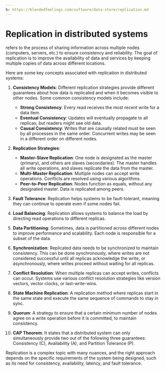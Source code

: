 ```yaml
---
b: https://blendedfeelings.com/software/data-store/replication.md
---
```


# Replication in distributed systems 
refers to the process of sharing information across multiple nodes (computers, servers, etc.) to ensure consistency and reliability. The goal of replication is to improve the availability of data and services by keeping multiple copies of data across different locations.

Here are some key concepts associated with replication in distributed systems:

1. **Consistency Models**: Different replication strategies provide different guarantees about how data is replicated and when it becomes visible to other nodes. Some common consistency models include:
   - **Strong Consistency**: Every read receives the most recent write for a data item.
   - **Eventual Consistency**: Updates will eventually propagate to all replicas, but readers might see old data.
   - **Causal Consistency**: Writes that are causally related must be seen by all processes in the same order. Concurrent writes may be seen in a different order on different nodes.

2. **Replication Strategies**:
   - **Master-Slave Replication**: One node is designated as the master (primary), and others are slaves (secondaries). The master handles all write operations, and slaves replicate the data from the master.
   - **Multi-Master Replication**: Multiple nodes can accept write operations. Conflicts are resolved using various algorithms.
   - **Peer-to-Peer Replication**: Nodes function as equals, without any designated master. Data is replicated among peers.

3. **Fault Tolerance**: Replication helps systems to be fault-tolerant, meaning they can continue to operate even if some nodes fail.

4. **Load Balancing**: Replication allows systems to balance the load by directing read operations to different replicas.

5. **Data Partitioning**: Sometimes, data is partitioned across different nodes to improve performance and scalability. Each node is responsible for a subset of the data.

6. **Synchronization**: Replicated data needs to be synchronized to maintain consistency. This can be done synchronously, where writes are not considered successful until all replicas acknowledge the write, or asynchronously, where writes proceed without waiting for all replicas.

7. **Conflict Resolution**: When multiple replicas can accept writes, conflicts can occur. Systems use various conflict resolution strategies like version vectors, vector clocks, or last-write-wins.

8. **State Machine Replication**: A replication method where replicas start in the same state and execute the same sequence of commands to stay in sync.

9. **Quorum**: A strategy to ensure that a certain minimum number of nodes agree on a write operation before it is committed, to maintain consistency.

10. **CAP Theorem**: It states that a distributed system can only simultaneously provide two out of the following three guarantees: Consistency (C), Availability (A), and Partition Tolerance (P).

Replication is a complex topic with many nuances, and the right approach depends on the specific requirements of the system being designed, such as its need for consistency, availability, latency, and fault tolerance.